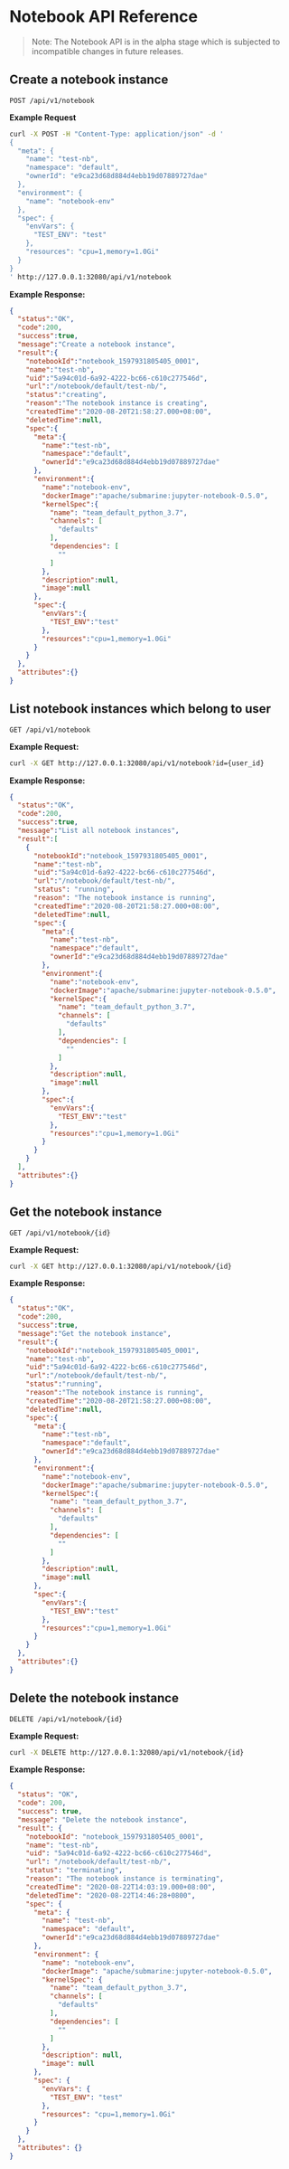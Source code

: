 <!--
Licensed to the Apache Software Foundation (ASF) under one
or more contributor license agreements.  See the NOTICE file
distributed with this work for additional information
regarding copyright ownership.  The ASF licenses this file
to you under the Apache License, Version 2.0 (the
"License"); you may not use this file except in compliance
with the License.  You may obtain a copy of the License at

  http://www.apache.org/licenses/LICENSE-2.0

Unless required by applicable law or agreed to in writing,
software distributed under the License is distributed on an
"AS IS" BASIS, WITHOUT WARRANTIES OR CONDITIONS OF ANY
KIND, either express or implied.  See the License for the
specific language governing permissions and limitations
under the License.
-->

# Notebook API Reference

> Note: The Notebook API is in the alpha stage which is subjected to incompatible changes in future releases.

## Create a notebook instance
`POST /api/v1/notebook`

**Example Request**
```sh
curl -X POST -H "Content-Type: application/json" -d '
{
  "meta": {
    "name": "test-nb",
    "namespace": "default",
    "ownerId": "e9ca23d68d884d4ebb19d07889727dae"
  },
  "environment": {
    "name": "notebook-env"
  },
  "spec": {
    "envVars": {
      "TEST_ENV": "test"
    },
    "resources": "cpu=1,memory=1.0Gi"
  }
}
' http://127.0.0.1:32080/api/v1/notebook
```

**Example Response:**
```json
{
  "status":"OK",
  "code":200,
  "success":true,
  "message":"Create a notebook instance",
  "result":{
    "notebookId":"notebook_1597931805405_0001",
    "name":"test-nb",
    "uid":"5a94c01d-6a92-4222-bc66-c610c277546d",
    "url":"/notebook/default/test-nb/",
    "status":"creating",
    "reason":"The notebook instance is creating",
    "createdTime":"2020-08-20T21:58:27.000+08:00",
    "deletedTime":null,
    "spec":{
      "meta":{
        "name":"test-nb",
        "namespace":"default",
        "ownerId":"e9ca23d68d884d4ebb19d07889727dae"
      },
      "environment":{
        "name":"notebook-env",
        "dockerImage":"apache/submarine:jupyter-notebook-0.5.0",
        "kernelSpec":{
          "name": "team_default_python_3.7",
          "channels": [
            "defaults"
          ],
          "dependencies": [
            ""
          ]
        },
        "description":null,
        "image":null
      },
      "spec":{
        "envVars":{
          "TEST_ENV":"test"
        },
        "resources":"cpu=1,memory=1.0Gi"
      }
    }
  },
  "attributes":{}
}
```

## List notebook instances which belong to user
`GET /api/v1/notebook`

**Example Request:**
```sh
curl -X GET http://127.0.0.1:32080/api/v1/notebook?id={user_id}
```

**Example Response:**
```json
{
  "status":"OK",
  "code":200,
  "success":true,
  "message":"List all notebook instances",
  "result":[
    {
      "notebookId":"notebook_1597931805405_0001",
      "name":"test-nb",
      "uid":"5a94c01d-6a92-4222-bc66-c610c277546d",
      "url":"/notebook/default/test-nb/",
      "status": "running",
      "reason": "The notebook instance is running",
      "createdTime":"2020-08-20T21:58:27.000+08:00",
      "deletedTime":null,
      "spec":{
        "meta":{
          "name":"test-nb",
          "namespace":"default",
          "ownerId":"e9ca23d68d884d4ebb19d07889727dae"
        },
        "environment":{
          "name":"notebook-env",
          "dockerImage":"apache/submarine:jupyter-notebook-0.5.0",
          "kernelSpec":{
            "name": "team_default_python_3.7",
            "channels": [
              "defaults"
            ],
            "dependencies": [
              ""
            ]
          },
          "description":null,
          "image":null
        },
        "spec":{
          "envVars":{
            "TEST_ENV":"test"
          },
          "resources":"cpu=1,memory=1.0Gi"
        }
      }
    }
  ],
  "attributes":{}
}
```

## Get the notebook instance
`GET /api/v1/notebook/{id}`

**Example Request:**
```sh
curl -X GET http://127.0.0.1:32080/api/v1/notebook/{id}
```

**Example Response:**
```json
{
  "status":"OK",
  "code":200,
  "success":true,
  "message":"Get the notebook instance",
  "result":{
    "notebookId":"notebook_1597931805405_0001",
    "name":"test-nb",
    "uid":"5a94c01d-6a92-4222-bc66-c610c277546d",
    "url":"/notebook/default/test-nb/",
    "status":"running",
    "reason":"The notebook instance is running",
    "createdTime":"2020-08-20T21:58:27.000+08:00",
    "deletedTime":null,
    "spec":{
      "meta":{
        "name":"test-nb",
        "namespace":"default",
        "ownerId":"e9ca23d68d884d4ebb19d07889727dae"
      },
      "environment":{
        "name":"notebook-env",
        "dockerImage":"apache/submarine:jupyter-notebook-0.5.0",
        "kernelSpec":{
          "name": "team_default_python_3.7",
          "channels": [
            "defaults"
          ],
          "dependencies": [
            ""
          ]
        },
        "description":null,
        "image":null
      },
      "spec":{
        "envVars":{
          "TEST_ENV":"test"
        },
        "resources":"cpu=1,memory=1.0Gi"
      }
    }
  },
  "attributes":{}
}
```

## Delete the notebook instance
`DELETE /api/v1/notebook/{id}`

**Example Request:**
```sh
curl -X DELETE http://127.0.0.1:32080/api/v1/notebook/{id}
```

**Example Response:**
```json
{
  "status": "OK",
  "code": 200,
  "success": true,
  "message": "Delete the notebook instance",
  "result": {
    "notebookId": "notebook_1597931805405_0001",
    "name": "test-nb",
    "uid": "5a94c01d-6a92-4222-bc66-c610c277546d",
    "url": "/notebook/default/test-nb/",
    "status": "terminating",
    "reason": "The notebook instance is terminating",
    "createdTime": "2020-08-22T14:03:19.000+08:00",
    "deletedTime": "2020-08-22T14:46:28+0800",
    "spec": {
      "meta": {
        "name": "test-nb",
        "namespace": "default",
        "ownerId":"e9ca23d68d884d4ebb19d07889727dae"
      },
      "environment": {
        "name": "notebook-env",
        "dockerImage": "apache/submarine:jupyter-notebook-0.5.0",
        "kernelSpec": {
          "name": "team_default_python_3.7",
          "channels": [
            "defaults"
          ],
          "dependencies": [
            ""
          ]
        },
        "description": null,
        "image": null
      },
      "spec": {
        "envVars": {
          "TEST_ENV": "test"
        },
        "resources": "cpu=1,memory=1.0Gi"
      }
    }
  },
  "attributes": {}
}
```
